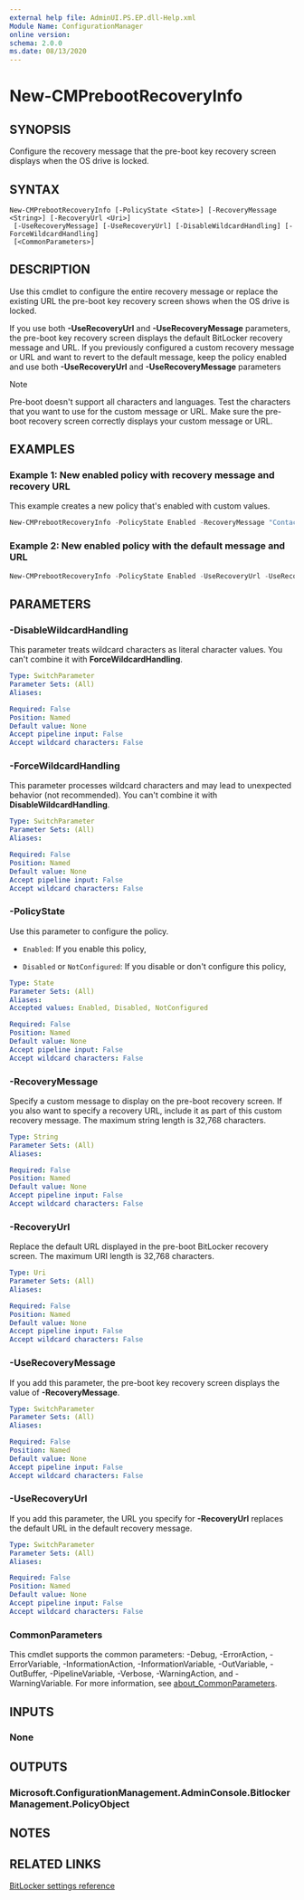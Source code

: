 ```yaml
---
external help file: AdminUI.PS.EP.dll-Help.xml
Module Name: ConfigurationManager
online version:
schema: 2.0.0
ms.date: 08/13/2020
---
```


# New-CMPrebootRecoveryInfo

## SYNOPSIS

Configure the recovery message that the pre-boot key recovery screen displays when the OS drive is locked.​

## SYNTAX

```
New-CMPrebootRecoveryInfo [-PolicyState <State>] [-RecoveryMessage <String>] [-RecoveryUrl <Uri>]
 [-UseRecoveryMessage] [-UseRecoveryUrl] [-DisableWildcardHandling] [-ForceWildcardHandling]
 [<CommonParameters>]
```

## DESCRIPTION

Use this cmdlet to configure the entire recovery message or replace the existing URL the pre-boot key recovery screen shows when the OS drive is locked.​

If you use both **-UseRecoveryUrl** and **-UseRecoveryMessage** parameters, the pre-boot key recovery screen displays the default BitLocker recovery message and URL. If you previously configured a custom recovery message or URL and want to revert to the default message, keep the policy enabled and use both **-UseRecoveryUrl** and **-UseRecoveryMessage** parameters​

> [!NOTE]
> Pre-boot doesn't support all characters and languages. Test the characters that you want to use for the custom message or URL. Make sure the pre-boot recovery screen correctly displays your custom message or URL.

## EXAMPLES

### Example 1: New enabled policy with recovery message and recovery URL

This example creates a new policy that's enabled with custom values.

```powershell
New-CMPrebootRecoveryInfo -PolicyState Enabled -RecoveryMessage "Contact the Contoso Helpdesk at 515-555-8127" -RecoveryUrl https://contoso.com/bitlockerrecovery
```

### Example 2: New enabled policy with the default message and URL

```powershell
New-CMPrebootRecoveryInfo -PolicyState Enabled -UseRecoveryUrl -UseRecoveryMessage​
```

## PARAMETERS

### -DisableWildcardHandling

This parameter treats wildcard characters as literal character values. You can't combine it with **ForceWildcardHandling**.

```yaml
Type: SwitchParameter
Parameter Sets: (All)
Aliases:

Required: False
Position: Named
Default value: None
Accept pipeline input: False
Accept wildcard characters: False
```

### -ForceWildcardHandling

This parameter processes wildcard characters and may lead to unexpected behavior (not recommended). You can't combine it with **DisableWildcardHandling**.

```yaml
Type: SwitchParameter
Parameter Sets: (All)
Aliases:

Required: False
Position: Named
Default value: None
Accept pipeline input: False
Accept wildcard characters: False
```

### -PolicyState

Use this parameter to configure the policy.

- `Enabled`: If you enable this policy, 

- `Disabled` or `NotConfigured`: If you disable or don't configure this policy, 

```yaml
Type: State
Parameter Sets: (All)
Aliases:
Accepted values: Enabled, Disabled, NotConfigured

Required: False
Position: Named
Default value: None
Accept pipeline input: False
Accept wildcard characters: False
```

### -RecoveryMessage

Specify a custom message to display on the pre-boot recovery screen. If you also want to specify a recovery URL, include it as part of this custom recovery message. The maximum string length is 32,768 characters.

```yaml
Type: String
Parameter Sets: (All)
Aliases:

Required: False
Position: Named
Default value: None
Accept pipeline input: False
Accept wildcard characters: False
```

### -RecoveryUrl

Replace the default URL displayed in the pre-boot BitLocker recovery screen. The maximum URI length is 32,768 characters.

```yaml
Type: Uri
Parameter Sets: (All)
Aliases:

Required: False
Position: Named
Default value: None
Accept pipeline input: False
Accept wildcard characters: False
```

### -UseRecoveryMessage

If you add this parameter, the pre-boot key recovery screen displays the value of **-RecoveryMessage**.

```yaml
Type: SwitchParameter
Parameter Sets: (All)
Aliases:

Required: False
Position: Named
Default value: None
Accept pipeline input: False
Accept wildcard characters: False
```

### -UseRecoveryUrl

If you add this parameter, the URL you specify for **-RecoveryUrl** replaces the default URL in the default recovery message.

```yaml
Type: SwitchParameter
Parameter Sets: (All)
Aliases:

Required: False
Position: Named
Default value: None
Accept pipeline input: False
Accept wildcard characters: False
```

### CommonParameters

This cmdlet supports the common parameters: -Debug, -ErrorAction, -ErrorVariable, -InformationAction, -InformationVariable, -OutVariable, -OutBuffer, -PipelineVariable, -Verbose, -WarningAction, and -WarningVariable. For more information, see [about_CommonParameters](http://go.microsoft.com/fwlink/?LinkID=113216).

## INPUTS

### None

## OUTPUTS

### Microsoft.ConfigurationManagement.AdminConsole.BitlockerManagement.PolicyObject

## NOTES

## RELATED LINKS

[BitLocker settings reference](https://docs.microsoft.com/mem/configmgr/protect/tech-ref/bitlocker/settings#pre-boot-recovery-message-and-url)
